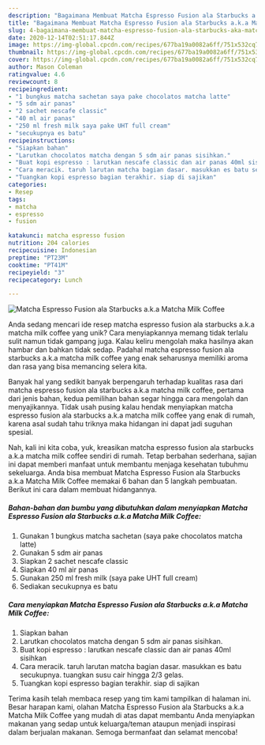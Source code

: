 ```yaml
---
description: "Bagaimana Membuat Matcha Espresso Fusion ala Starbucks a.k.a Matcha Milk Coffee yang Sempurna"
title: "Bagaimana Membuat Matcha Espresso Fusion ala Starbucks a.k.a Matcha Milk Coffee yang Sempurna"
slug: 4-bagaimana-membuat-matcha-espresso-fusion-ala-starbucks-aka-matcha-milk-coffee-yang-sempurna
date: 2020-12-14T02:51:17.844Z
image: https://img-global.cpcdn.com/recipes/677ba19a0082a6ff/751x532cq70/matcha-espresso-fusion-ala-starbucks-aka-matcha-milk-coffee-foto-resep-utama.jpg
thumbnail: https://img-global.cpcdn.com/recipes/677ba19a0082a6ff/751x532cq70/matcha-espresso-fusion-ala-starbucks-aka-matcha-milk-coffee-foto-resep-utama.jpg
cover: https://img-global.cpcdn.com/recipes/677ba19a0082a6ff/751x532cq70/matcha-espresso-fusion-ala-starbucks-aka-matcha-milk-coffee-foto-resep-utama.jpg
author: Mason Coleman
ratingvalue: 4.6
reviewcount: 8
recipeingredient:
- "1 bungkus matcha sachetan saya pake chocolatos matcha latte"
- "5 sdm air panas"
- "2 sachet nescafe classic"
- "40 ml air panas"
- "250 ml fresh milk saya pake UHT full cream"
- "secukupnya es batu"
recipeinstructions:
- "Siapkan bahan"
- "Larutkan chocolatos matcha dengan 5 sdm air panas sisihkan."
- "Buat kopi espresso : larutkan nescafe classic dan air panas 40ml sisihkan"
- "Cara meracik. taruh larutan matcha bagian dasar. masukkan es batu secukupnya. tuangkan susu cair hingga 2/3 gelas."
- "Tuangkan kopi espresso bagian terakhir. siap di sajikan"
categories:
- Resep
tags:
- matcha
- espresso
- fusion

katakunci: matcha espresso fusion 
nutrition: 204 calories
recipecuisine: Indonesian
preptime: "PT23M"
cooktime: "PT41M"
recipeyield: "3"
recipecategory: Lunch

---
```



![Matcha Espresso Fusion ala Starbucks a.k.a Matcha Milk Coffee](https://img-global.cpcdn.com/recipes/677ba19a0082a6ff/751x532cq70/matcha-espresso-fusion-ala-starbucks-aka-matcha-milk-coffee-foto-resep-utama.jpg)

Anda sedang mencari ide resep matcha espresso fusion ala starbucks a.k.a matcha milk coffee yang unik? Cara menyiapkannya memang tidak terlalu sulit namun tidak gampang juga. Kalau keliru mengolah maka hasilnya akan hambar dan bahkan tidak sedap. Padahal matcha espresso fusion ala starbucks a.k.a matcha milk coffee yang enak seharusnya memiliki aroma dan rasa yang bisa memancing selera kita.



Banyak hal yang sedikit banyak berpengaruh terhadap kualitas rasa dari matcha espresso fusion ala starbucks a.k.a matcha milk coffee, pertama dari jenis bahan, kedua pemilihan bahan segar hingga cara mengolah dan menyajikannya. Tidak usah pusing kalau hendak menyiapkan matcha espresso fusion ala starbucks a.k.a matcha milk coffee yang enak di rumah, karena asal sudah tahu triknya maka hidangan ini dapat jadi suguhan spesial.


Nah, kali ini kita coba, yuk, kreasikan matcha espresso fusion ala starbucks a.k.a matcha milk coffee sendiri di rumah. Tetap berbahan sederhana, sajian ini dapat memberi manfaat untuk membantu menjaga kesehatan tubuhmu sekeluarga. Anda bisa membuat Matcha Espresso Fusion ala Starbucks a.k.a Matcha Milk Coffee memakai 6 bahan dan 5 langkah pembuatan. Berikut ini cara dalam membuat hidangannya.

<!--inarticleads1-->

##### Bahan-bahan dan bumbu yang dibutuhkan dalam menyiapkan Matcha Espresso Fusion ala Starbucks a.k.a Matcha Milk Coffee:

1. Gunakan 1 bungkus matcha sachetan (saya pake chocolatos matcha latte)
1. Gunakan 5 sdm air panas
1. Siapkan 2 sachet nescafe classic
1. Siapkan 40 ml air panas
1. Gunakan 250 ml fresh milk (saya pake UHT full cream)
1. Sediakan secukupnya es batu




<!--inarticleads2-->

##### Cara menyiapkan Matcha Espresso Fusion ala Starbucks a.k.a Matcha Milk Coffee:

1. Siapkan bahan
1. Larutkan chocolatos matcha dengan 5 sdm air panas sisihkan.
1. Buat kopi espresso : larutkan nescafe classic dan air panas 40ml sisihkan
1. Cara meracik. taruh larutan matcha bagian dasar. masukkan es batu secukupnya. tuangkan susu cair hingga 2/3 gelas.
1. Tuangkan kopi espresso bagian terakhir. siap di sajikan




Terima kasih telah membaca resep yang tim kami tampilkan di halaman ini. Besar harapan kami, olahan Matcha Espresso Fusion ala Starbucks a.k.a Matcha Milk Coffee yang mudah di atas dapat membantu Anda menyiapkan makanan yang sedap untuk keluarga/teman ataupun menjadi inspirasi dalam berjualan makanan. Semoga bermanfaat dan selamat mencoba!
